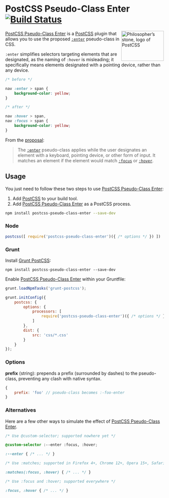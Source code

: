 # PostCSS Pseudo-Class Enter [![Build Status][ci-img]][ci]

<img align="right" width="135" height="95" src="http://postcss.github.io/postcss/logo-leftp.png" title="Philosopher’s stone, logo of PostCSS">

[PostCSS Pseudo-Class Enter] is a [PostCSS] plugin that allows you to use the proposed [`:enter`] pseudo-class in CSS.

`:enter`  simplifies selectors targeting elements that are designated, as the naming of `:hover` is misleading; it specifically means elements designated with a pointing device, rather than any device.

```css
/* before */

nav :enter > span {
	background-color: yellow;
}

/* after */

nav :hover > span,
nav :focus > span {
	background-color: yellow;
}
```


From the [proposal]:

> The [`:enter`] pseudo-class applies while the user designates an element with a keyboard, pointing device, or other form of input. It matches an element if the element would match [`:focus`] or [`:hover`].

## Usage

You just need to follow these two steps to use [PostCSS Pseudo-Class Enter]:

1. Add [PostCSS] to your build tool.
2. Add [PostCSS Pseudo-Class Enter] as a PostCSS process.

```sh
npm install postcss-pseudo-class-enter --save-dev
```

### Node

```js
postcss([ require('postcss-pseudo-class-enter')({ /* options */ }) ])
```

### Grunt

Install [Grunt PostCSS]:

```shell
npm install postcss-pseudo-class-enter --save-dev
```

Enable [PostCSS Pseudo-Class Enter] within your Gruntfile:

```js
grunt.loadNpmTasks('grunt-postcss');

grunt.initConfig({
	postcss: {
		options: {
			processors: [
				require('postcss-pseudo-class-enter')({ /* options */ })
			]
		},
		dist: {
			src: 'css/*.css'
		}
	}
});
```

### Options

**prefix** (string): prepends a prefix (surrounded by dashes) to the pseudo-class, preventing any clash with native syntax.

```js
{
	prefix: 'foo' // pseudo-class becomes :-foo-enter
}
```

### Alternatives

Here are a few other ways to simulate the effect of [PostCSS Pseudo-Class Enter].

```css
/* Use @custom-selector; supported nowhere yet */

@custom-selector :--enter :focus, :hover;

:--enter { /* ... */ }

/* Use :matches; supported in Firefox 4+, Chrome 12+, Opera 15+, Safari 5.1+ */

:matches(:focus, :hover) { /* ... */ }

/* Use :focus and :hover; supported everywhere */

:focus, :hover { /* ... */ }
```

[`:enter`]: http://discourse.specifiction.org/t/a-common-pseudo-class-for-hover-and-focus/877
[`:focus`]: http://dev.w3.org/csswg/selectors/#focus-pseudo
[`:hover`]: http://dev.w3.org/csswg/selectors/#visited-pseudo
[ci]: https://travis-ci.org/jonathantneal/postcss-pseudo-class-any-link
[ci-img]: https://travis-ci.org/jonathantneal/postcss-pseudo-class-any-link.svg
[Grunt PostCSS]: https://github.com/nDmitry/grunt-postcss
[PostCSS]: https://github.com/postcss/postcss
[PostCSS Pseudo-Class Enter]: https://github.com/jonathantneal/postcss-pseudo-class-enter
[proposal]: http://discourse.specifiction.org/t/a-common-pseudo-class-for-hover-and-focus/877
